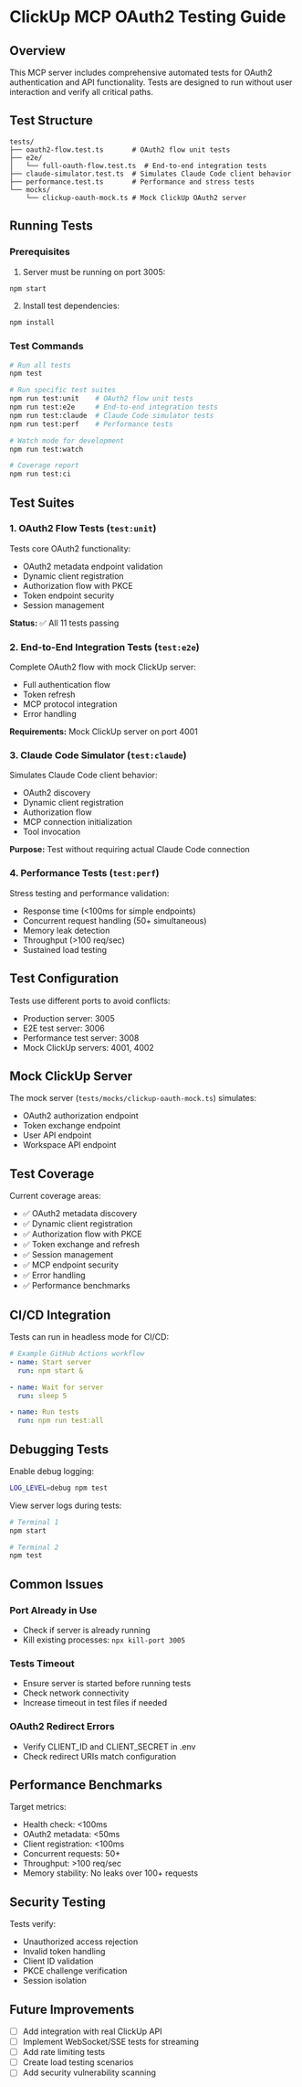 # ClickUp MCP OAuth2 Testing Guide

## Overview

This MCP server includes comprehensive automated tests for OAuth2 authentication and API functionality. Tests are designed to run without user interaction and verify all critical paths.

## Test Structure

```
tests/
├── oauth2-flow.test.ts       # OAuth2 flow unit tests
├── e2e/
│   └── full-oauth-flow.test.ts  # End-to-end integration tests
├── claude-simulator.test.ts  # Simulates Claude Code client behavior
├── performance.test.ts       # Performance and stress tests
└── mocks/
    └── clickup-oauth-mock.ts # Mock ClickUp OAuth2 server
```

## Running Tests

### Prerequisites

1. Server must be running on port 3005:
```bash
npm start
```

2. Install test dependencies:
```bash
npm install
```

### Test Commands

```bash
# Run all tests
npm test

# Run specific test suites
npm run test:unit    # OAuth2 flow unit tests
npm run test:e2e     # End-to-end integration tests
npm run test:claude  # Claude Code simulator tests
npm run test:perf    # Performance tests

# Watch mode for development
npm run test:watch

# Coverage report
npm run test:ci
```

## Test Suites

### 1. OAuth2 Flow Tests (`test:unit`)

Tests core OAuth2 functionality:
- OAuth2 metadata endpoint validation
- Dynamic client registration
- Authorization flow with PKCE
- Token endpoint security
- Session management

**Status:** ✅ All 11 tests passing

### 2. End-to-End Integration Tests (`test:e2e`)

Complete OAuth2 flow with mock ClickUp server:
- Full authentication flow
- Token refresh
- MCP protocol integration
- Error handling

**Requirements:** Mock ClickUp server on port 4001

### 3. Claude Code Simulator (`test:claude`)

Simulates Claude Code client behavior:
- OAuth2 discovery
- Dynamic client registration
- Authorization flow
- MCP connection initialization
- Tool invocation

**Purpose:** Test without requiring actual Claude Code connection

### 4. Performance Tests (`test:perf`)

Stress testing and performance validation:
- Response time (<100ms for simple endpoints)
- Concurrent request handling (50+ simultaneous)
- Memory leak detection
- Throughput (>100 req/sec)
- Sustained load testing

## Test Configuration

Tests use different ports to avoid conflicts:
- Production server: 3005
- E2E test server: 3006
- Performance test server: 3008
- Mock ClickUp servers: 4001, 4002

## Mock ClickUp Server

The mock server (`tests/mocks/clickup-oauth-mock.ts`) simulates:
- OAuth2 authorization endpoint
- Token exchange endpoint
- User API endpoint
- Workspace API endpoint

## Test Coverage

Current coverage areas:
- ✅ OAuth2 metadata discovery
- ✅ Dynamic client registration
- ✅ Authorization flow with PKCE
- ✅ Token exchange and refresh
- ✅ Session management
- ✅ MCP endpoint security
- ✅ Error handling
- ✅ Performance benchmarks

## CI/CD Integration

Tests can run in headless mode for CI/CD:

```yaml
# Example GitHub Actions workflow
- name: Start server
  run: npm start &

- name: Wait for server
  run: sleep 5

- name: Run tests
  run: npm run test:all
```

## Debugging Tests

Enable debug logging:
```bash
LOG_LEVEL=debug npm test
```

View server logs during tests:
```bash
# Terminal 1
npm start

# Terminal 2
npm test
```

## Common Issues

### Port Already in Use
- Check if server is already running
- Kill existing processes: `npx kill-port 3005`

### Tests Timeout
- Ensure server is started before running tests
- Check network connectivity
- Increase timeout in test files if needed

### OAuth2 Redirect Errors
- Verify CLIENT_ID and CLIENT_SECRET in .env
- Check redirect URIs match configuration

## Performance Benchmarks

Target metrics:
- Health check: <100ms
- OAuth2 metadata: <50ms
- Client registration: <100ms
- Concurrent requests: 50+
- Throughput: >100 req/sec
- Memory stability: No leaks over 100+ requests

## Security Testing

Tests verify:
- Unauthorized access rejection
- Invalid token handling
- Client ID validation
- PKCE challenge verification
- Session isolation

## Future Improvements

- [ ] Add integration with real ClickUp API
- [ ] Implement WebSocket/SSE tests for streaming
- [ ] Add rate limiting tests
- [ ] Create load testing scenarios
- [ ] Add security vulnerability scanning